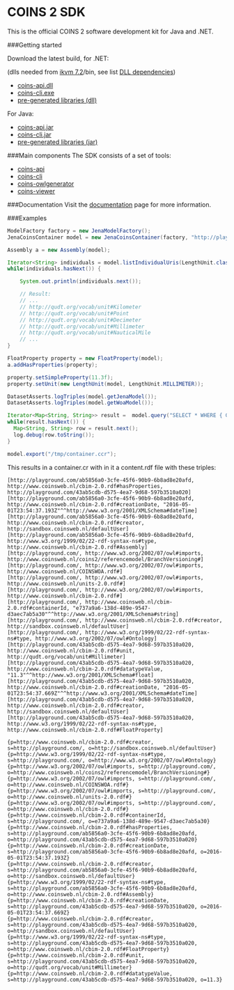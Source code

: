 # COINS 2 SDK
This is the official COINS 2 software development kit for Java and .NET.

###Getting started

Download the latest build, for .NET:

(dlls needed from [ikvm 7.2](https://sourceforge.net/projects/ikvm/files/ikvm/7.2.4630.5/ikvmbin-7.2.4630.5.zip)/bin, see list [DLL dependencies](https://github.com/sysunite/coins-2-sdk/wiki/DLL-dependencies))
* [coins-api.dll](/dist/sdk/dll/coins-api.dll?raw=true)
* [coins-cli.exe](/dist/sdk/dll/coins-cli.exe?raw=true) 
* [pre-generated libraries (dll)](/dist/library/dll)

For Java:
* [coins-api.jar](/dist/sdk/jar/coins-api.jar?raw=true)
* [coins-cli.jar](/dist/sdk/jar/coins-cli.jar?raw=true)
* [pre-generated libraries (jar)](/dist/library/jar)

###Main components
The SDK consists of a set of tools:
* [coins-api](https://github.com/sysunite/coins-2-sdk/wiki/Coins-api-reference)
* [coins-cli](https://github.com/sysunite/coins-2-sdk/wiki/Coins-cli-installation)
* [coins-owlgenerator](https://github.com/sysunite/coins-2-sdk/wiki/Coins-cli-owlgenerator)
* [coins-viewer](https://github.com/sysunite/coins-2-sdk/wiki/Coins-cli-viewer)


###Documentation
Visit the [documentation](https://github.com/sysunite/coins-2-sdk/wiki) page for more information.
 

###Examples
```java
ModelFactory factory = new JenaModelFactory();
JenaCoinsContainer model = new JenaCoinsContainer(factory, "http://playground.com/");

Assembly a = new Assembly(model);

Iterator<String> individuals = model.listIndividualUris(LengthUnit.classUri).iterator();
while(individuals.hasNext()) {

    System.out.println(individuals.next());

    // Result:
    // ...
    // http://qudt.org/vocab/unit#Kilometer
    // http://qudt.org/vocab/unit#Point
    // http://qudt.org/vocab/unit#Decimeter
    // http://qudt.org/vocab/unit#Millimeter
    // http://qudt.org/vocab/unit#NauticalMile
    // ...
}

FloatProperty property = new FloatProperty(model);
a.addHasProperties(property);

property.setSimpleProperty(11.3f);
property.setUnit(new LengthUnit(model, LengthUnit.MILLIMETER));

DatasetAsserts.logTriples(model.getJenaModel());
DatasetAsserts.logTriples(model.getWoaModel());

Iterator<Map<String, String>> result =  model.query("SELECT * WHERE { GRAPH <http://playground.com/> { ?s ?p ?o}}");
while(result.hasNext()) {
  Map<String, String> row = result.next();
  log.debug(row.toString());
}

model.export("/tmp/container.ccr");
```

This results in a container.cr with in it a content.rdf file with these triples:

```ttl
[http://playground.com/ab5856a0-3cfe-45f6-90b9-6b8ad8e20afd, http://www.coinsweb.nl/cbim-2.0.rdf#hasProperties, http://playground.com/43ab5cdb-d575-4ea7-9d68-597b3510a020]
[http://playground.com/ab5856a0-3cfe-45f6-90b9-6b8ad8e20afd, http://www.coinsweb.nl/cbim-2.0.rdf#creationDate, "2016-05-01T23:54:37.193Z"^^http://www.w3.org/2001/XMLSchema#dateTime]
[http://playground.com/ab5856a0-3cfe-45f6-90b9-6b8ad8e20afd, http://www.coinsweb.nl/cbim-2.0.rdf#creator, http://sandbox.coinsweb.nl/defaultUser]
[http://playground.com/ab5856a0-3cfe-45f6-90b9-6b8ad8e20afd, http://www.w3.org/1999/02/22-rdf-syntax-ns#type, http://www.coinsweb.nl/cbim-2.0.rdf#Assembly]
[http://playground.com/, http://www.w3.org/2002/07/owl#imports, http://www.coinsweb.nl/coins2/referencemodel/BranchVersioning#]
[http://playground.com/, http://www.w3.org/2002/07/owl#imports, http://www.coinsweb.nl/COINSWOA.rdf#]
[http://playground.com/, http://www.w3.org/2002/07/owl#imports, http://www.coinsweb.nl/units-2.0.rdf#]
[http://playground.com/, http://www.w3.org/2002/07/owl#imports, http://www.coinsweb.nl/cbim-2.0.rdf#]
[http://playground.com/, http://www.coinsweb.nl/cbim-2.0.rdf#containerId, "e737a9a6-138d-489e-9547-d3aec7ab5a30"^^http://www.w3.org/2001/XMLSchema#string]
[http://playground.com/, http://www.coinsweb.nl/cbim-2.0.rdf#creator, http://sandbox.coinsweb.nl/defaultUser]
[http://playground.com/, http://www.w3.org/1999/02/22-rdf-syntax-ns#type, http://www.w3.org/2002/07/owl#Ontology]
[http://playground.com/43ab5cdb-d575-4ea7-9d68-597b3510a020, http://www.coinsweb.nl/cbim-2.0.rdf#unit, http://qudt.org/vocab/unit#Millimeter]
[http://playground.com/43ab5cdb-d575-4ea7-9d68-597b3510a020, http://www.coinsweb.nl/cbim-2.0.rdf#datatypeValue, "11.3"^^http://www.w3.org/2001/XMLSchema#float]
[http://playground.com/43ab5cdb-d575-4ea7-9d68-597b3510a020, http://www.coinsweb.nl/cbim-2.0.rdf#creationDate, "2016-05-01T23:54:37.669Z"^^http://www.w3.org/2001/XMLSchema#dateTime]
[http://playground.com/43ab5cdb-d575-4ea7-9d68-597b3510a020, http://www.coinsweb.nl/cbim-2.0.rdf#creator, http://sandbox.coinsweb.nl/defaultUser]
[http://playground.com/43ab5cdb-d575-4ea7-9d68-597b3510a020, http://www.w3.org/1999/02/22-rdf-syntax-ns#type, http://www.coinsweb.nl/cbim-2.0.rdf#FloatProperty]
```

```
{p=http://www.coinsweb.nl/cbim-2.0.rdf#creator, s=http://playground.com/, o=http://sandbox.coinsweb.nl/defaultUser}
{p=http://www.w3.org/1999/02/22-rdf-syntax-ns#type, s=http://playground.com/, o=http://www.w3.org/2002/07/owl#Ontology}
{p=http://www.w3.org/2002/07/owl#imports, s=http://playground.com/, o=http://www.coinsweb.nl/coins2/referencemodel/BranchVersioning#}
{p=http://www.w3.org/2002/07/owl#imports, s=http://playground.com/, o=http://www.coinsweb.nl/COINSWOA.rdf#}
{p=http://www.w3.org/2002/07/owl#imports, s=http://playground.com/, o=http://www.coinsweb.nl/units-2.0.rdf#}
{p=http://www.w3.org/2002/07/owl#imports, s=http://playground.com/, o=http://www.coinsweb.nl/cbim-2.0.rdf#}
{p=http://www.coinsweb.nl/cbim-2.0.rdf#containerId, s=http://playground.com/, o=e737a9a6-138d-489e-9547-d3aec7ab5a30}
{p=http://www.coinsweb.nl/cbim-2.0.rdf#hasProperties, s=http://playground.com/ab5856a0-3cfe-45f6-90b9-6b8ad8e20afd, o=http://playground.com/43ab5cdb-d575-4ea7-9d68-597b3510a020}
{p=http://www.coinsweb.nl/cbim-2.0.rdf#creationDate, s=http://playground.com/ab5856a0-3cfe-45f6-90b9-6b8ad8e20afd, o=2016-05-01T23:54:37.193Z}
{p=http://www.coinsweb.nl/cbim-2.0.rdf#creator, s=http://playground.com/ab5856a0-3cfe-45f6-90b9-6b8ad8e20afd, o=http://sandbox.coinsweb.nl/defaultUser}
{p=http://www.w3.org/1999/02/22-rdf-syntax-ns#type, s=http://playground.com/ab5856a0-3cfe-45f6-90b9-6b8ad8e20afd, o=http://www.coinsweb.nl/cbim-2.0.rdf#Assembly}
{p=http://www.coinsweb.nl/cbim-2.0.rdf#creationDate, s=http://playground.com/43ab5cdb-d575-4ea7-9d68-597b3510a020, o=2016-05-01T23:54:37.669Z}
{p=http://www.coinsweb.nl/cbim-2.0.rdf#creator, s=http://playground.com/43ab5cdb-d575-4ea7-9d68-597b3510a020, o=http://sandbox.coinsweb.nl/defaultUser}
{p=http://www.w3.org/1999/02/22-rdf-syntax-ns#type, s=http://playground.com/43ab5cdb-d575-4ea7-9d68-597b3510a020, o=http://www.coinsweb.nl/cbim-2.0.rdf#FloatProperty}
{p=http://www.coinsweb.nl/cbim-2.0.rdf#unit, s=http://playground.com/43ab5cdb-d575-4ea7-9d68-597b3510a020, o=http://qudt.org/vocab/unit#Millimeter}
{p=http://www.coinsweb.nl/cbim-2.0.rdf#datatypeValue, s=http://playground.com/43ab5cdb-d575-4ea7-9d68-597b3510a020, o=11.3}
```
